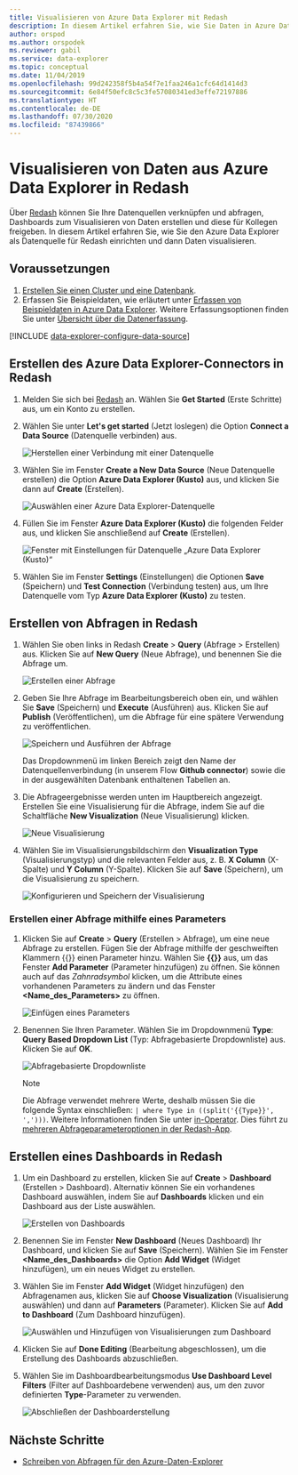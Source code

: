 ```yaml
---
title: Visualisieren von Azure Data Explorer mit Redash
description: In diesem Artikel erfahren Sie, wie Sie Daten in Azure Data Explorer mit dem nativen Redash-Connector visualisieren.
author: orspod
ms.author: orspodek
ms.reviewer: gabil
ms.service: data-explorer
ms.topic: conceptual
ms.date: 11/04/2019
ms.openlocfilehash: 99d242358f5b4a54f7e1faa246a1cfc64d1414d3
ms.sourcegitcommit: 6e84f50efc8c5c3fe57080341ed3effe72197886
ms.translationtype: HT
ms.contentlocale: de-DE
ms.lasthandoff: 07/30/2020
ms.locfileid: "87439866"
---
```

# <a name="visualize-data-from-azure-data-explorer-in-redash"></a>Visualisieren von Daten aus Azure Data Explorer in Redash

Über [Redash](https://redash.io/) können Sie Ihre Datenquellen verknüpfen und abfragen, Dashboards zum Visualisieren von Daten erstellen und diese für Kollegen freigeben. In diesem Artikel erfahren Sie, wie Sie den Azure Data Explorer als Datenquelle für Redash einrichten und dann Daten visualisieren.

## <a name="prerequisites"></a>Voraussetzungen

1. [Erstellen Sie einen Cluster und eine Datenbank](create-cluster-database-portal.md).
1. Erfassen Sie Beispieldaten, wie erläutert unter [Erfassen von Beispieldaten in Azure Data Explorer](ingest-sample-data.md). Weitere Erfassungsoptionen finden Sie unter [Übersicht über die Datenerfassung](ingest-data-overview.md).

[!INCLUDE [data-explorer-configure-data-source](includes/data-explorer-configure-data-source.md)]

## <a name="create-azure-data-explorer-connector-in-redash"></a>Erstellen des Azure Data Explorer-Connectors in Redash 

1. Melden Sie sich bei [Redash](https://redash.io/) an. Wählen Sie **Get Started** (Erste Schritte) aus, um ein Konto zu erstellen.
1. Wählen Sie unter **Let's get started** (Jetzt loslegen) die Option **Connect a Data Source** (Datenquelle verbinden) aus.

    ![Herstellen einer Verbindung mit einer Datenquelle](media/redash/connect-data-source.png)

1. Wählen Sie im Fenster **Create a New Data Source** (Neue Datenquelle erstellen) die Option **Azure Data Explorer (Kusto)** aus, und klicken Sie dann auf **Create** (Erstellen). 

    ![Auswählen einer Azure Data Explorer-Datenquelle](media/redash/select-adx-data-source.png)

1. Füllen Sie im Fenster **Azure Data Explorer (Kusto)** die folgenden Felder aus, und klicken Sie anschließend auf **Create** (Erstellen).

    ![Fenster mit Einstellungen für Datenquelle „Azure Data Explorer (Kusto)“](media/redash/adx-settings-window.png)

1. Wählen Sie im Fenster **Settings** (Einstellungen) die Optionen **Save** (Speichern) und **Test Connection** (Verbindung testen) aus, um Ihre Datenquelle vom Typ **Azure Data Explorer (Kusto)** zu testen.

## <a name="create-queries-in-redash"></a>Erstellen von Abfragen in Redash

1. Wählen Sie oben links in Redash **Create** > **Query** (Abfrage > Erstellen) aus. Klicken Sie auf **New Query** (Neue Abfrage), und benennen Sie die Abfrage um.

    ![Erstellen einer Abfrage](media/redash/create-query.png)

1. Geben Sie Ihre Abfrage im Bearbeitungsbereich oben ein, und wählen Sie **Save** (Speichern) und **Execute** (Ausführen) aus. Klicken Sie auf **Publish** (Veröffentlichen), um die Abfrage für eine spätere Verwendung zu veröffentlichen.

    ![Speichern und Ausführen der Abfrage](media/redash/save-and-execute-query.png)

    Das Dropdownmenü im linken Bereich zeigt den Name der Datenquellenverbindung (in unserem Flow **Github connector**) sowie die in der ausgewählten Datenbank enthaltenen Tabellen an. 

1. Die Abfrageergebnisse werden unten im Hauptbereich angezeigt. Erstellen Sie eine Visualisierung für die Abfrage, indem Sie auf die Schaltfläche **New Visualization** (Neue Visualisierung) klicken.

    ![Neue Visualisierung](media/redash/new-visualization.png)

1. Wählen Sie im Visualisierungsbildschirm den **Visualization Type** (Visualisierungstyp) und die relevanten Felder aus, z. B. **X Column** (X-Spalte) und **Y Column** (Y-Spalte). Klicken Sie auf **Save** (Speichern), um die Visualisierung zu speichern.

    ![Konfigurieren und Speichern der Visualisierung](media/redash/configure-visualization.png)

### <a name="create-a-query-using-a-parameter"></a>Erstellen einer Abfrage mithilfe eines Parameters

1. Klicken Sie auf **Create** > **Query** (Erstellen > Abfrage), um eine neue Abfrage zu erstellen. Fügen Sie der Abfrage mithilfe der geschweiften Klammern {{}} einen Parameter hinzu. Wählen Sie **{{}}** aus, um das Fenster **Add Parameter** (Parameter hinzufügen) zu öffnen. Sie können auch auf das *Zahnradsymbol* klicken, um die Attribute eines vorhandenen Parameters zu ändern und das Fenster **<Name_des_Parameters>** zu öffnen. 

    ![Einfügen eines Parameters](media/redash/insert-parameter.png)

1. Benennen Sie Ihren Parameter. Wählen Sie im Dropdownmenü **Type**: **Query Based Dropdown List** (Typ: Abfragebasierte Dropdownliste) aus. Klicken Sie auf **OK**.

    ![Abfragebasierte Dropdownliste](media/redash/query-based-dropdown-list.png)

    > [!NOTE]
    > Die Abfrage verwendet mehrere Werte, deshalb müssen Sie die folgende Syntax einschließen: `| where Type in ((split('{{Type}}', ',')))`. Weitere Informationen finden Sie unter [in-Operator](kusto/query/inoperator.md). Dies führt zu [mehreren Abfrageparameteroptionen in der Redash-App](https://redash.io/help/user-guide/querying/query-parameters#Serialized-Multi-Select-Query-Parametersredash.io).

## <a name="create-a-dashboard-in-redash"></a>Erstellen eines Dashboards in Redash

1. Um ein Dashboard zu erstellen, klicken Sie auf **Create** > **Dashboard** (Erstellen > Dashboard). Alternativ können Sie ein vorhandenes Dashboard auswählen, indem Sie auf **Dashboards** klicken und ein Dashboard aus der Liste auswählen.

    ![Erstellen von Dashboards](media/redash/create-dashboard.png)

1. Benennen Sie im Fenster **New Dashboard** (Neues Dashboard) Ihr Dashboard, und klicken Sie auf **Save** (Speichern). Wählen Sie im Fenster **<Name_des_Dashboards>** die Option **Add Widget** (Widget hinzufügen), um ein neues Widget zu erstellen. 

1. Wählen Sie im Fenster **Add Widget** (Widget hinzufügen) den Abfragenamen aus, klicken Sie auf **Choose Visualization** (Visualisierung auswählen) und dann auf **Parameters** (Parameter). Klicken Sie auf **Add to Dashboard** (Zum Dashboard hinzufügen).

   ![Auswählen und Hinzufügen von Visualisierungen zum Dashboard](media/redash/add-widget-window.png)

1. Klicken Sie auf **Done Editing** (Bearbeitung abgeschlossen), um die Erstellung des Dashboards abzuschließen.

1.  Wählen Sie im Dashboardbearbeitungsmodus **Use Dashboard Level Filters** (Filter auf Dashboardebene verwenden) aus, um den zuvor definierten **Type**-Parameter zu verwenden.

    ![Abschließen der Dashboarderstellung](media/redash/complete-dashboard.png)

## <a name="next-steps"></a>Nächste Schritte

* [Schreiben von Abfragen für den Azure-Daten-Explorer](write-queries.md)


